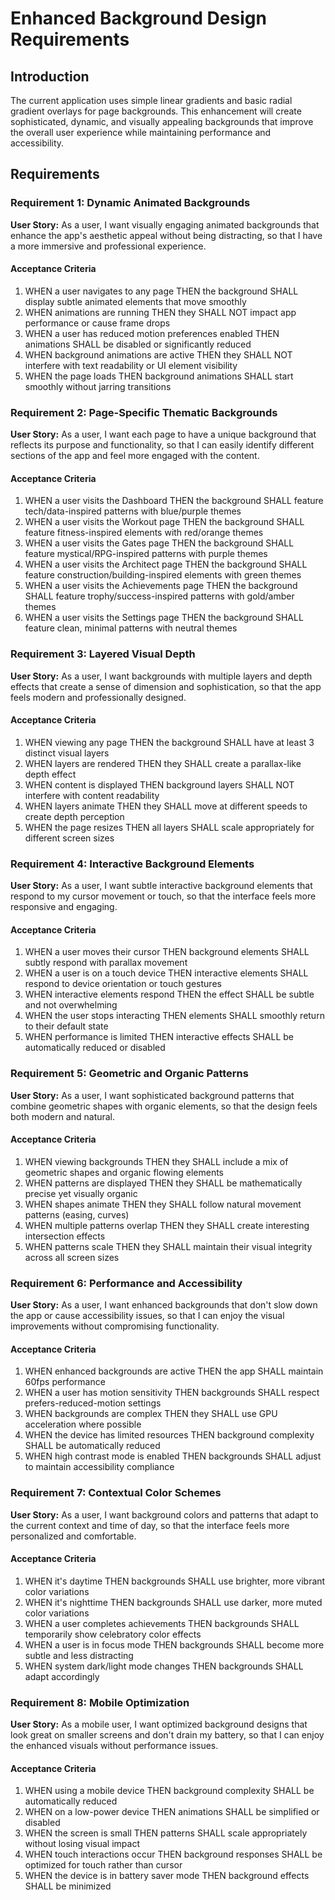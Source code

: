 # Enhanced Background Design Requirements

## Introduction

The current application uses simple linear gradients and basic radial gradient overlays for page backgrounds. This enhancement will create sophisticated, dynamic, and visually appealing backgrounds that improve the overall user experience while maintaining performance and accessibility.

## Requirements

### Requirement 1: Dynamic Animated Backgrounds

**User Story:** As a user, I want visually engaging animated backgrounds that enhance the app's aesthetic appeal without being distracting, so that I have a more immersive and professional experience.

#### Acceptance Criteria

1. WHEN a user navigates to any page THEN the background SHALL display subtle animated elements that move smoothly
2. WHEN animations are running THEN they SHALL NOT impact app performance or cause frame drops
3. WHEN a user has reduced motion preferences enabled THEN animations SHALL be disabled or significantly reduced
4. WHEN background animations are active THEN they SHALL NOT interfere with text readability or UI element visibility
5. WHEN the page loads THEN background animations SHALL start smoothly without jarring transitions

### Requirement 2: Page-Specific Thematic Backgrounds

**User Story:** As a user, I want each page to have a unique background that reflects its purpose and functionality, so that I can easily identify different sections of the app and feel more engaged with the content.

#### Acceptance Criteria

1. WHEN a user visits the Dashboard THEN the background SHALL feature tech/data-inspired patterns with blue/purple themes
2. WHEN a user visits the Workout page THEN the background SHALL feature fitness-inspired elements with red/orange themes
3. WHEN a user visits the Gates page THEN the background SHALL feature mystical/RPG-inspired patterns with purple themes
4. WHEN a user visits the Architect page THEN the background SHALL feature construction/building-inspired elements with green themes
5. WHEN a user visits the Achievements page THEN the background SHALL feature trophy/success-inspired patterns with gold/amber themes
6. WHEN a user visits the Settings page THEN the background SHALL feature clean, minimal patterns with neutral themes

### Requirement 3: Layered Visual Depth

**User Story:** As a user, I want backgrounds with multiple layers and depth effects that create a sense of dimension and sophistication, so that the app feels modern and professionally designed.

#### Acceptance Criteria

1. WHEN viewing any page THEN the background SHALL have at least 3 distinct visual layers
2. WHEN layers are rendered THEN they SHALL create a parallax-like depth effect
3. WHEN content is displayed THEN background layers SHALL NOT interfere with content readability
4. WHEN layers animate THEN they SHALL move at different speeds to create depth perception
5. WHEN the page resizes THEN all layers SHALL scale appropriately for different screen sizes

### Requirement 4: Interactive Background Elements

**User Story:** As a user, I want subtle interactive background elements that respond to my cursor movement or touch, so that the interface feels more responsive and engaging.

#### Acceptance Criteria

1. WHEN a user moves their cursor THEN background elements SHALL subtly respond with parallax movement
2. WHEN a user is on a touch device THEN interactive elements SHALL respond to device orientation or touch gestures
3. WHEN interactive elements respond THEN the effect SHALL be subtle and not overwhelming
4. WHEN the user stops interacting THEN elements SHALL smoothly return to their default state
5. WHEN performance is limited THEN interactive effects SHALL be automatically reduced or disabled

### Requirement 5: Geometric and Organic Patterns

**User Story:** As a user, I want sophisticated background patterns that combine geometric shapes with organic elements, so that the design feels both modern and natural.

#### Acceptance Criteria

1. WHEN viewing backgrounds THEN they SHALL include a mix of geometric shapes and organic flowing elements
2. WHEN patterns are displayed THEN they SHALL be mathematically precise yet visually organic
3. WHEN shapes animate THEN they SHALL follow natural movement patterns (easing, curves)
4. WHEN multiple patterns overlap THEN they SHALL create interesting intersection effects
5. WHEN patterns scale THEN they SHALL maintain their visual integrity across all screen sizes

### Requirement 6: Performance and Accessibility

**User Story:** As a user, I want enhanced backgrounds that don't slow down the app or cause accessibility issues, so that I can enjoy the visual improvements without compromising functionality.

#### Acceptance Criteria

1. WHEN enhanced backgrounds are active THEN the app SHALL maintain 60fps performance
2. WHEN a user has motion sensitivity THEN backgrounds SHALL respect prefers-reduced-motion settings
3. WHEN backgrounds are complex THEN they SHALL use GPU acceleration where possible
4. WHEN the device has limited resources THEN background complexity SHALL be automatically reduced
5. WHEN high contrast mode is enabled THEN backgrounds SHALL adjust to maintain accessibility compliance

### Requirement 7: Contextual Color Schemes

**User Story:** As a user, I want background colors and patterns that adapt to the current context and time of day, so that the interface feels more personalized and comfortable.

#### Acceptance Criteria

1. WHEN it's daytime THEN backgrounds SHALL use brighter, more vibrant color variations
2. WHEN it's nighttime THEN backgrounds SHALL use darker, more muted color variations
3. WHEN a user completes achievements THEN backgrounds SHALL temporarily show celebratory color effects
4. WHEN a user is in focus mode THEN backgrounds SHALL become more subtle and less distracting
5. WHEN system dark/light mode changes THEN backgrounds SHALL adapt accordingly

### Requirement 8: Mobile Optimization

**User Story:** As a mobile user, I want optimized background designs that look great on smaller screens and don't drain my battery, so that I can enjoy the enhanced visuals without performance issues.

#### Acceptance Criteria

1. WHEN using a mobile device THEN background complexity SHALL be automatically reduced
2. WHEN on a low-power device THEN animations SHALL be simplified or disabled
3. WHEN the screen is small THEN patterns SHALL scale appropriately without losing visual impact
4. WHEN touch interactions occur THEN background responses SHALL be optimized for touch rather than cursor
5. WHEN the device is in battery saver mode THEN background effects SHALL be minimized